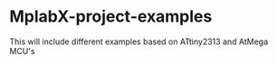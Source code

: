 # MplabX-project-examples
This will include different examples based on ATtiny2313 and AtMega MCU's
